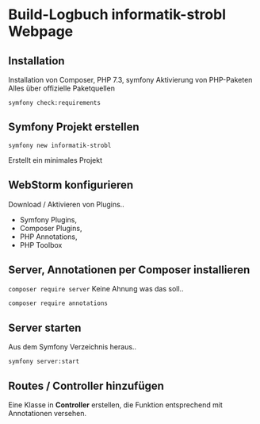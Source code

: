 # Build-Logbuch informatik-strobl Webpage

## Installation
Installation von Composer, PHP 7.3, symfony
Aktivierung von PHP-Paketen
Alles über offizielle Paketquellen

`symfony check:requirements`

## Symfony Projekt erstellen
`symfony new informatik-strobl`

Erstellt ein minimales Projekt

## WebStorm konfigurieren
Download / Aktivieren von Plugins..
* Symfony Plugins, 
* Composer Plugins, 
* PHP Annotations, 
* PHP Toolbox

## Server, Annotationen per Composer installieren
`composer require server`
Keine Ahnung was das soll..

`composer require annotations`

## Server starten
Aus dem Symfony Verzeichnis heraus..

`symfony server:start`

## Routes / Controller hinzufügen
Eine Klasse in **Controller** erstellen, die Funktion entsprechend mit Annotationen versehen.

